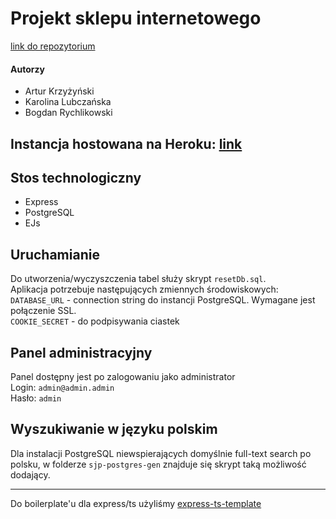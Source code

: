 # Projekt sklepu internetowego 
[link do repozytorium](https://github.com/Brychlikov/weppo-sklep/)

#### Autorzy
- Artur Krzyżyński
- Karolina Lubczańska
- Bogdan Rychlikowski

## Instancja hostowana na Heroku: [link](https://polar-refuge-61445.herokuapp.com/annonymous)

## Stos technologiczny
- Express
- PostgreSQL
- EJs

## Uruchamianie
Do utworzenia/wyczyszczenia tabel służy skrypt `resetDb.sql`.  
Aplikacja potrzebuje następujących zmiennych środowiskowych:
`DATABASE_URL` - connection string do instancji PostgreSQL. Wymagane jest połączenie SSL.  
`COOKIE_SECRET` - do podpisywania ciastek

## Panel administracyjny
Panel dostępny jest po zalogowaniu jako administrator  
Login: `admin@admin.admin`  
Hasło: `admin`

## Wyszukiwanie w języku polskim
Dla instalacji PostgreSQL niewspierających domyślnie full-text search po polsku, w folderze `sjp-postgres-gen` znajduje się skrypt taką możliwość dodający.

---

Do boilerplate'u dla express/ts użyliśmy [express-ts-template](https://github.com/greenroach/express-ts-template)
